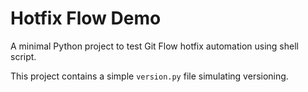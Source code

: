 # Hotfix Flow Demo

A minimal Python project to test Git Flow hotfix automation using shell script.

This project contains a simple `version.py` file simulating versioning.

